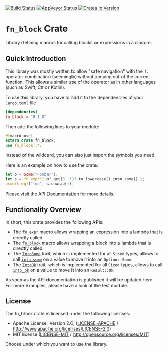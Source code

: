 [![Build Status](https://travis-ci.org/Boereck/fn_block.svg?branch=master)](https://travis-ci.org/Boereck/fn_block) 
[![AppVeyor Status](https://ci.appveyor.com/api/projects/status/apctgp7w8qcwttag?svg=true)](https://ci.appveyor.com/project/Boereck/fn-block) 
[![Crates.io Version](https://img.shields.io/crates/v/fn_block.svg)](https://crates.io/crates/fn_block)

# `fn_block` Crate

Library defining macros for calling blocks or expressions in a closure.

## Quick Introduction

This library was mostly written to allow "safe navigation" with the `?.` operator combination
(seemingly) without jumping out of the current function. This allows a similar use of the operator
as in other languages (such as Swift, C# or Kotlin).

To use this library, you have to add it to the dependencies of your `Cargo.toml` file

```toml
[dependencies]
fn_block = "0.1.0"
```

Then add the following lines to your module:

```rust
#[macro_use]
extern crate fn_block;
use fn_block::*;
```
Instead of the wildcard, you can also just import the symbols you need. 

Here is an example on how to use the crate:

```rust
let o = Some("Foobar");
let s = fn_expr!{ o?.get(0..3)?.to_lowercase().into_some() };
assert_eq!("foo", s.unwrap());
```

Please visit the [API Documentation](https://docs.rs/fn_block/latest/) for more details.

## Functionality Overview

In short, this crate provides the following APIs:

* The [`fn_expr`] macro allows wrapping an expression into a lambda that is directly called.
* The [`fn_block`] macro allows wrapping a block into a lambda that is directly called.
* The [`IntoSome`] trait, which is implemented for all `Sized` types, allows to call [`into_some`] 
  on a value to move it into an `Option::Some`.
* The [`IntoOk`] trait, which is implemented for all `Sized` types, allows to call [`into_ok`] 
  on a value to move it into an `Result::Ok`.

As soon as the API documentation is published it will be updated here.  
For more examples, please have a look at the test module.

## License

The fn_block crate is licensed under the following licenses:

 * Apache License, Version 2.0, ([LICENSE-APACHE](LICENSE-APACHE) / http://www.apache.org/licenses/LICENSE-2.0)
 * MIT license ([LICENSE-MIT](LICENSE-MIT) / http://opensource.org/licenses/MIT)

Choose under which you want to use the library.

[`fn_expr`]: https://docs.rs/fn_block/latest/fn_block/macro.fn_expr.html
[`fn_block`]: https://docs.rs/fn_block/latest/fn_block/macro.fn_block.html
[`IntoSome`]: https://docs.rs/fn_block/latest/fn_block/trait.IntoSome.html
[`into_some`]: https://docs.rs/fn_block/latest/fn_block/trait.IntoSome.html#tymethod.into_some
[`IntoOk`]: https://docs.rs/fn_block/latest/fn_block/trait.IntoOk.html
[`into_ok`]: https://docs.rs/fn_block/latest/fn_block/trait.IntoOk.html#tymethod.into_ok